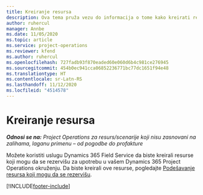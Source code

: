 ```yaml
---
title: Kreiranje resursa
description: Ova tema pruža vezu do informacija o tome kako kreirati resurse koji mogu da se rezervišu.
author: ruhercul
manager: Annbe
ms.date: 11/05/2020
ms.topic: article
ms.service: project-operations
ms.reviewer: kfend
ms.author: ruhercul
ms.openlocfilehash: 727fadb93f870eaded60e060d6b4c981ce276945
ms.sourcegitcommit: 454b0ec941cca06852236771bc77dc1651f94e48
ms.translationtype: HT
ms.contentlocale: sr-Latn-RS
ms.lasthandoff: 11/12/2020
ms.locfileid: "4514578"
---
```

# <a name="create-resources"></a>Kreiranje resursa

_**Odnosi se na:** Project Operations za resurs/scenarije koji nisu zasnovani na zalihama, laganu primenu – od pogodbe do profakture_

Možete koristiti uslugu Dynamics 365 Field Service da biste kreirali resurse koji mogu da se rezervišu za upotrebu u vašem Dynamics 365 Project Operations okruženju. Da biste kreirali ove resurse, pogledajte [Podešavanje resursa koji mogu da se rezervišu](https://docs.microsoft.com/dynamics365/field-service/set-up-bookable-resources).


[!INCLUDE[footer-include](../includes/footer-banner.md)]